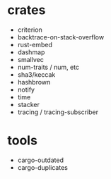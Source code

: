 # crates

- criterion
- backtrace-on-stack-overflow
- rust-embed
- dashmap
- smallvec
- num-traits / num, etc
- sha3/keccak
- hashbrown
- notify
- time
- stacker
- tracing / tracing-subscriber

# tools

- cargo-outdated
- cargo-duplicates
